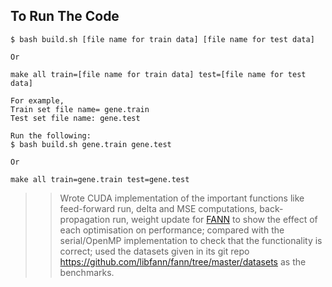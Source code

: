 ## To Run The Code

```
$ bash build.sh [file name for train data] [file name for test data]

Or

make all train=[file name for train data] test=[file name for test data]

For example,
Train set file name= gene.train
Test set file name: gene.test

Run the following:
$ bash build.sh gene.train gene.test

Or

make all train=gene.train test=gene.test
``` 

>> Wrote CUDA implementation of the important functions like feed-forward run, delta and MSE computations, back-propagation run, weight update for [FANN](https://github.com/libfann/fann) to show the effect of each optimisation on performance; compared with the serial/OpenMP implementation to check that the functionality is correct; used the datasets given in its git repo https://github.com/libfann/fann/tree/master/datasets as the benchmarks. 
